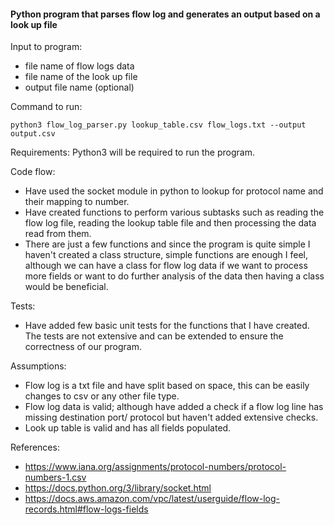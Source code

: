 #### Python program that parses flow log and generates an output based on a look up file

Input to program:
* file name of flow logs data
* file name of the look up file
* output file name (optional)

Command to run:

```
python3 flow_log_parser.py lookup_table.csv flow_logs.txt --output output.csv
```

Requirements:
Python3 will be required to run the program.

Code flow:
- Have used the socket module in python to lookup for protocol name and their mapping to number.
- Have created functions to perform various subtasks such as reading the flow log file, reading the lookup table file and then processing the data read from them.
- There are just a few functions and since the program is quite simple I haven't created a class structure, simple functions are enough I feel, although we can have a class for flow log data if we want to process more fields or want to do further analysis of the data then having a class would be beneficial.

Tests:
- Have added few basic unit tests for the functions that I have created. The tests are not extensive and can be extended to ensure the correctness of our program.

Assumptions:
* Flow log is a txt file and have split based on space, this can be easily changes to csv or any other file type.
* Flow log data is valid; although have added a check if a flow log line has missing destination port/ protocol but haven't added extensive checks.
* Look up table is valid and has all fields populated.


References:
- https://www.iana.org/assignments/protocol-numbers/protocol-numbers-1.csv
- https://docs.python.org/3/library/socket.html
- https://docs.aws.amazon.com/vpc/latest/userguide/flow-log-records.html#flow-logs-fields
